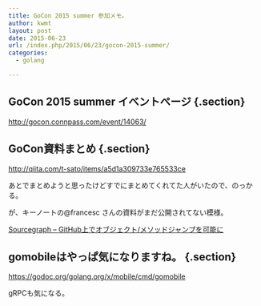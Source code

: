 ```yaml
---
title: GoCon 2015 summer 参加メモ。
author: kwmt
layout: post
date: 2015-06-23
url: /index.php/2015/06/23/gocon-2015-summer/
categories:
  - golang

---
```

## GoCon 2015 summer イベントページ {.section}

<a href="http://gocon.connpass.com/event/14063/" target="_blank">http://gocon.connpass.com/event/14063/</a>

## GoCon資料まとめ {.section}

<a href="http://qiita.com/t-sato/items/a5d1a309733e765533ce" target="_blank">http://qiita.com/t-sato/items/a5d1a309733e765533ce</a>

あとでまとめようと思ったけどすでにまとめてくれてた人がいたので、のっかる。

が、キーノートの@francesc さんの資料がまだ公開されてない模様。

<a href="http://www.moongift.jp/2014/08/sourcegraph-github%E4%B8%8A%E3%81%A7%E3%82%AA%E3%83%96%E3%82%B8%E3%82%A7%E3%82%AF%E3%83%88%E3%83%A1%E3%82%BD%E3%83%83%E3%83%89%E3%82%B8%E3%83%A3%E3%83%B3%E3%83%97%E3%82%92%E5%8F%AF%E8%83%BD/" target="_blank">Sourcegraph &#8211; GitHub上でオブジェクト/メソッドジャンプを可能に</a>

## gomobileはやっぱ気になりますね。 {.section}

https://godoc.org/golang.org/x/mobile/cmd/gomobile

gRPCも気になる。